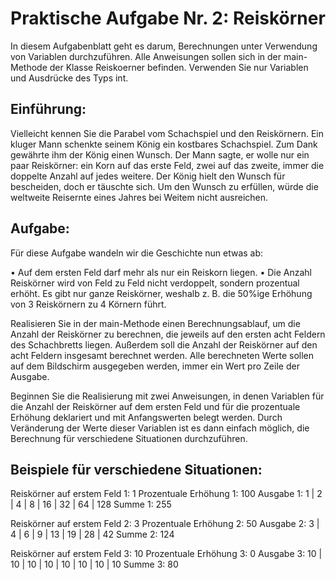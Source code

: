 # Praktische Aufgabe Nr. 2: Reiskörner

In diesem Aufgabenblatt geht es darum, Berechnungen unter Verwendung von Variablen durchzuführen.
Alle Anweisungen sollen sich in der main-Methode der Klasse Reiskoerner befinden.
Verwenden Sie nur Variablen und Ausdrücke des Typs int.

## Einführung:

Vielleicht kennen Sie die Parabel vom Schachspiel und den Reiskörnern. Ein kluger Mann schenkte
seinem König ein kostbares Schachspiel. Zum Dank gewährte ihm der König einen Wunsch. Der
Mann sagte, er wolle nur ein paar Reiskörner: ein Korn auf das erste Feld, zwei auf das zweite,
immer die doppelte Anzahl auf jedes weitere. Der König hielt den Wunsch für bescheiden, doch er
täuschte sich. Um den Wunsch zu erfüllen, würde die weltweite Reisernte eines Jahres bei Weitem
nicht ausreichen.

## Aufgabe:

Für diese Aufgabe wandeln wir die Geschichte nun etwas ab:

• Auf dem ersten Feld darf mehr als nur ein Reiskorn liegen.
• Die Anzahl Reiskörner wird von Feld zu Feld nicht verdoppelt, sondern prozentual erhöht. Es
  gibt nur ganze Reiskörner, weshalb z. B. die 50%ige Erhöhung von 3 Reiskörnern zu 4 Körnern
  führt.

Realisieren Sie in der main-Methode einen Berechnungsablauf, um die Anzahl der Reiskörner zu berechnen,
die jeweils auf den ersten acht Feldern des Schachbretts liegen. Außerdem soll die Anzahl
der Reiskörner auf den acht Feldern insgesamt berechnet werden. Alle berechneten Werte sollen
auf dem Bildschirm ausgegeben werden, immer ein Wert pro Zeile der Ausgabe.

Beginnen Sie die Realisierung mit zwei Anweisungen, in denen Variablen für die Anzahl der Reiskörner
auf dem ersten Feld und für die prozentuale Erhöhung deklariert und mit Anfangswerten belegt
werden. Durch Veränderung der Werte dieser Variablen ist es dann einfach möglich, die Berechnung
für verschiedene Situationen durchzuführen.

## Beispiele für verschiedene Situationen:

Reiskörner auf erstem Feld 1: 1
Prozentuale Erhöhung 1: 100
Ausgabe 1: 1 | 2 | 4 | 8 | 16 | 32 | 64 | 128
Summe 1: 255

Reiskörner auf erstem Feld 2: 3
Prozentuale Erhöhung 2: 50
Ausgabe 2: 3 | 4 | 6 | 9 | 13 | 19 | 28 | 42
Summe 2: 124

Reiskörner auf erstem Feld 3: 10
Prozentuale Erhöhung 3: 0
Ausgabe 3: 10 | 10 | 10 | 10 | 10 | 10 | 10 | 10
Summe 3: 80
